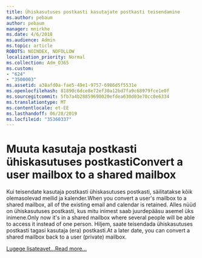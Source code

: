 ```yaml
---
title: Ühiskasutuses postkasti kasutajate postkasti teisendamine
ms.author: pebaum
author: pebaum
manager: mnirkhe
ms.date: 4/6/2018
ms.audience: Admin
ms.topic: article
ROBOTS: NOINDEX, NOFOLLOW
localization_priority: Normal
ms.collection: Adm_O365
ms.custom:
- "624"
- "3500003"
ms.assetid: a38afd0a-fae5-49e1-9757-6986d5f5531e
ms.openlocfilehash: 81890c6dce8e72ef30a12bd7fa9c68979fce1e0f
ms.sourcegitcommit: 5fb7a4b28859690020efdea630d03e70cc0e6334
ms.translationtype: MT
ms.contentlocale: et-EE
ms.lasthandoff: 06/28/2019
ms.locfileid: "35360337"
---
```

# <a name="convert-a-user-mailbox-to-a-shared-mailbox"></a><span data-ttu-id="acf70-102">Muuta kasutaja postkasti ühiskasutuses postkasti</span><span class="sxs-lookup"><span data-stu-id="acf70-102">Convert a user mailbox to a shared mailbox</span></span>

<span data-ttu-id="acf70-103">Kui teisendate kasutaja postkasti ühiskasutuses postkasti, säilitatakse kõik olemasolevad meilid ja kalender.</span><span class="sxs-lookup"><span data-stu-id="acf70-103">When you convert a user's mailbox to a shared mailbox, all of the existing email and calendar is retained.</span></span> <span data-ttu-id="acf70-104">Alles nüüd on ühiskasutuses postkasti, kus mitu inimest saab juurdepääsu asemel üks inimene.</span><span class="sxs-lookup"><span data-stu-id="acf70-104">Only now it's in a shared mailbox where several people will be able to access it instead of one person.</span></span> <span data-ttu-id="acf70-105">Hiljem, saate teisendada ühiskasutuses postkasti tagasi kasutaja (era) postkasti.</span><span class="sxs-lookup"><span data-stu-id="acf70-105">At a later date, you can convert a shared mailbox back to a user (private) mailbox.</span></span>
  
[<span data-ttu-id="acf70-106">Lugege lisateavet...</span><span class="sxs-lookup"><span data-stu-id="acf70-106">Read more...</span></span>](https://support.office.com/article/2e122487-e1f5-4f26-ba41-5689249d93ba)
  